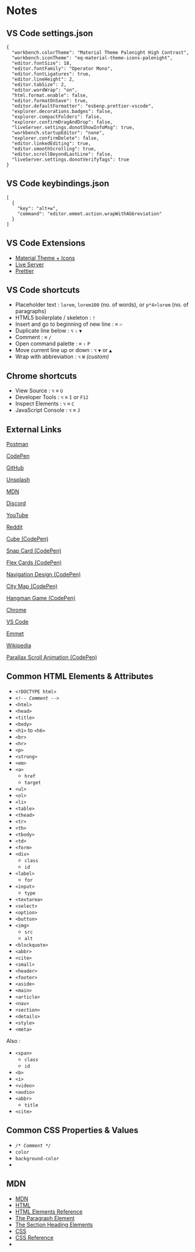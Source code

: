 # Notes

## VS Code settings.json
```
{
  "workbench.colorTheme": "Material Theme Palenight High Contrast",
  "workbench.iconTheme": "eq-material-theme-icons-palenight",
  "editor.fontSize": 18,
  "editor.fontFamily": "Operator Mono",
  "editor.fontLigatures": true,
  "editor.lineHeight": 2,
  "editor.tabSize": 2,
  "editor.wordWrap": "on",
  "html.format.enable": false,
  "editor.formatOnSave": true,
  "editor.defaultFormatter": "esbenp.prettier-vscode",
  "explorer.decorations.badges": false,
  "explorer.compactFolders": false,
  "explorer.confirmDragAndDrop": false,
  "liveServer.settings.donotShowInfoMsg": true,
  "workbench.startupEditor": "none",
  "explorer.confirmDelete": false,
  "editor.linkedEditing": true,
  "editor.smoothScrolling": true,
  "editor.scrollBeyondLastLine": false,
  "liveServer.settings.donotVerifyTags": true
}
```

## VS Code keybindings.json

```
[
  {
    "key": "alt+w",
    "command": "editor.emmet.action.wrapWithAbbreviation"
  }
]
```

## VS Code Extensions

- [Material Theme + Icons](material-theme-website.vercel.app)
- [Live Server](ritwickdey.github.io/vscode-live-server)
- [Prettier](prettier.io)

## VS Code shortcuts

- Placeholder text : `lorem`, `lorem100` (no. of words), or `p*4>lorem` (no. of paragraphs)
- HTML5 boilerplate / skeleton : `!`
- Insert and go to beginning of new line : `⌘` `⏎`
- Duplicate line below : `⌥` `⇧` `▼`
- Comment : `⌘` `/`
- Open command palette : `⌘` `⇧` `P`
- Move current line up or down : `⌥` `▼` or `▲`
- Wrap with abbreviation : `⌥` `W` *(custom)*

## Chrome shortcuts

- View Source : `⌥` `⌘` `U`
- Developer Tools : `⌥` `⌘` `I` or `F12`
- Inspect Elements : `⌥` `⌘` `C`
- JavaScript Console : `⌥` `⌘` `J`

## External Links

[Postman](postman.com)

[CodePen](codepen.com)

[GitHub](github.com)

[Unsplash](unsplash.com)

[MDN](developer.mozilla.org)

[Discord](discord.gg/NXZUVuFUjB)

[YouTube](youtube.com/@ColtSteeleCode)

[Reddit](reddit.com)

[Cube (CodePen)](codepen.io/bsehovac/pen/EMyWVv)

[Snap Card (CodePen)](codepen.io/josfabre/pen/poZdJga)

[Flex Cards (CodePen)](codepen.io/z-/pen/OBPJKK)

[Navigation Design (CodePen)](codepen.io/Saramazal/pen/LYyywNb)

[City Map (CodePen)](codepen.io/jesperkc/pen/poZaxgN)

[Hangman Game (CodePen)](codepen.io/cathydutton/pen/JjpxMm)

[Chrome](google.com/chrome)

[VS Code](code.visualstudio.com)

[Emmet](emmet.io)

[Wikipedia](wikipedia.org)

[Parallax Scroll Animation (CodePen)](codepen.io/isladjan/pen/abdyPBw)

## Common HTML Elements & Attributes

- `<!DOCTYPE html>`
- *`<!-- Comment -->`*
- `<html>`
- `<head>`
- `<title>`
- `<body>`
- `<h1>` to `<h6>`
- `<br>`
- `<hr>`
- `<p>`
- `<strong>`
- `<em>`
- `<a>`
  - `href`
  - `target`
- `<ul>`
- `<ol>`
- `<li>`
- `<table>`
- `<thead>`
- `<tr>`
- `<th>`
- `<tbody>`
- `<td>`
- `<form>`
- `<div>`
  - `class`
  - `id`
- `<label>`
  - `for`
- `<input>`
  - `type`
- `<textarea>`
- `<select>`
- `<option>`
- `<button>`
- `<img>`
  - `src`
  - `alt`
- `<blockquote>`
- `<abbr>`
- `<cite>`
- `<small>`
- `<header>`
- `<footer>`
- `<aside>`
- `<main>`
- `<article>`
- `<nav>`
- `<section>`
- `<details>`
- `<style>`
- `<meta>`

Also :

- `<span>`
  - `class`
  - `id`
- `<b>`
- `<i>`
- `<video>`
- `<audio>`
- `<abbr>`
  - `title`
- `<cite>`

## Common CSS Properties & Values

- *`/* Comment */`*
- `color`
- `background-color`
- 

## MDN

- [MDN](developer.mozilla.org)
- [HTML](developer.mozilla.org/en-US/docs/Web/HTML)
- [HTML Elements Reference](developer.mozilla.org/en-US/docs/Web/HTML/Element)
- [The Paragraph Element](developer.mozilla.org/en-US/docs/Web/HTML/Element/p)
- [The Section Heading Elements](developer.mozilla.org/en-US/docs/Web/HTML/Element/Heading_Elements)
- [CSS](developer.mozilla.org/en-US/docs/Web/CSS)
- [CSS Reference](developer.mozilla.org/en-US/docs/Web/CSS/Reference)
- 
